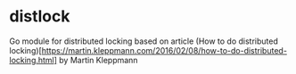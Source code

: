 # distlock
Go module for distributed locking based on article (How to do distributed locking)[https://martin.kleppmann.com/2016/02/08/how-to-do-distributed-locking.html] by Martin Kleppmann
